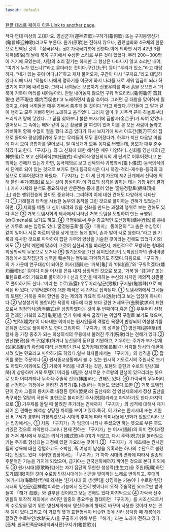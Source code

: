 ```yaml
---
layout: default
---
```

[한글 테스트 페이지 이동 Link to another page](./another-page.html).

작자·연대 미상의 고대가요. 영신군가(迎神君歌)·구하가(龜何歌) 또는 구지봉영신가(龜旨峰迎神歌)라고도 부른다. 원가(原歌)는 전하지 않으나, 관련설화와 4구체의 한문으로 번역된 것이 『삼국유사』권2 가락국기조에 전한다.이에 의하면 서기 42년 3월 계욕(禊浴)의 날에 북쪽 구지에서 수상한 소리로 부른 것이 있었다. 무리 200∼300명이 거기에 모였는데, 사람의 소리 같기는 하지만 그 형상은 나타나지 않고 소리만 내어, “여기에 누가 있느냐?”라고 묻더라는 것이다.구간(九干) 등이 “우리가 있소.”라고 대답하자, “내가 있는 곳이 어디냐?”하고 재차 물어오자, 구간이 다시 “구지요.”라고 대답하였다.이에 다시 “하늘이 나에게 명하기를 이곳에 와서 나라를 새로 세워 임금이 되라 하였기에 여기에 내려왔다. 그러니 너희들은 모름지기 산봉우리를 파서 흙을 모으면서 ‘거북아 거북아 머리를 내어놓아라. 만일 내어놓지 않으면 구워 먹으리라.(龜何龜何 首其現也 若不現也 燔灼而喫也)’고 노래하면서 춤을 추어라. 그러면 곧 대왕을 맞이하게 될 것이고, 이에 너희들은 매우 기뻐서 춤추게 될 것이다.”라고 하였다.구간들이 그 말과 같이 행하고 모두 기뻐하면서 노래하고 춤추었다. 그러자 얼마 후 자주색 끈이 하늘로부터 드리워져 땅에 닿았다. 그 끝을 찾아보니 붉은 보자기에 금합자(金合子)가 싸여 있었다. 열어보니 그 속에는 해와 같이 둥근 황금빛 알 여섯이 있어 이를 본 모든 사람이 놀라고 기뻐하여 함께 수없이 절을 했다.조금 있다가 다시 보자기에 싸서 아도간(我刀干)의 집으로 돌아와 평상[榻]위에 두고는 무리들이 모두 흩어졌다가, 하루가 지난 다음날 아침에 다시 모여 금합자를 열어보니, 알 여섯개가 모두 동자로 변했는데, 용모가 매우 준수하였다고 한다.「구지가」와 그 신화에 대한 해석은 매우 다양하다. 신화를 영신제의(迎神祭儀)로 보고 신탁의식(神託儀式)·희생의식·영신의식의 세 단계로 이루어졌다고 논의하는 견해가 있는가 하면, 등극제의로 보고 신탁의식·귀복의식(龜卜儀式)·등극의식의 세 단계로 되어 있는 것으로 보기도 한다.등극의식은 다시 하강-격리-재수용-등극의 과정으로 이루어졌다고 하였다. 「구지가」는 이 세 단계 가운데 제2 단계에서 신탁에 의해 불린 주가(呪歌)로 보는 것이 통설이다.이 가요의 성격을 밝히는 데는 가창 뒤의 결과나 가사 자체의 분석도 중요하지만 산문전승 중에 들어 있는 ‘굴봉정촬토(掘峰頂撮土)’라는 행위전승의 풀이도 중요하다. 그리하여 이에 대한 견해도 다양하게 나타난다.① 가래질과 타작을 시늉한 농부의 동작을 그린 것으로 풀이하는 견해가 있었는가 하면, ② 제의를 베풀 때 신이 내려와 앉을 신좌를 만드는 과정의 행위로 보는 견해도 있다.혹은 ③ 거북 토템사회의 제사에서 나타난 거북 토템을 모방하여 만든 극행위(dr○mena)로 보기도 하고, ④ 극행위로써 주술·종교적인 도신행위(禱神行爲)를 흉내낸 가무로 보는 입장도 있다.‘굴정봉출토’를 ⑥ 『위지』 동이전의 “그 춤은 수십명이 같이 일어나 서로 따르며 땅을 낮게 또는 높게 밟되, 손과 발이 서로 응한다.”라고 한 기록과 유사한 것으로 파악하여 집단 가무의 양상을 기술한 것이라는 견해도 있었다.이외에도 ⑦ 신탁 예언에 맞추어 그것이 실현되기를 바라면서, 예언적으로 모방하는 형태의 희생의식의 무용으로 보거나 ⑧ 철기문화를 가진 유이민집단이 토착집단과의 권력이양 과정에서 토착집단의 성역을 훼손하는 행위로 파악하기도 하였다.다음으로 「구지가」의 가 가운데 연구대상이 되어온 어사(語辭)는 ‘거북[龜]’과 ‘머리[首]’와 ‘구워먹겠다(燔灼而喫也)’ 등이다.이들 어사를 은유 내지 상징적인 것으로 보고, ‘거북’을 ‘검[神]’ 또는 토템으로서의 거북으로 풀이하거나 신과 인간을 매개하는 수신의 사자인 제의적 상관물로 풀이하기도 한다. ‘머리’는 수로(首露)·우두머리·남근(男根)·구지봉(龜旨峰)으로 해석된 바 있다.‘구워먹겠다’에 대한 해석은 네 가지로 집약된다. ① 토템사회에서 그네들의 토템인 거북을 죽여 향연을 갖는 제의의 가요적 투사(透射)라고 보는 입장이 하나이다.② 남성성기의 불합리한 욕망의 대두에 대한 보다 강한 거세욕구(去勢欲求)의 표현으로서 청정의식(淸淨儀式)을 상징하였다는 것이 두 번째이다.혹은 ③ 우두머리 선정의 점괘인 거북의 조짐[龜兆]을 얻기 위해 계속 굽겠다는 위압적 구절로 보기도 했으며, ④ ‘번작(燔灼)’이 나타내는 이미지는 원시인들의 격렬한 욕정이 반영되어 여성성기를 은유한 것으로 풀이하기도 한다.그리하여 「구지가」의 성격을 ① 영신제(迎神祭)의 절차 중 가장 중추가 되는 희생의식의 무용에서 불려진 주가(呪歌)라는 견해가 있다.② 안산(安産)을 촉구(促求)하거나 농산물의 풍요를 기원하고, 기우하는 주가가 부가장제(父家長制)의 확립에 따라 선행하던 원시 모가장제(母家長制)가 쇠퇴할 당시의 애환이 서려 있는 민요라고 파악하기도 하였다.일부 학자들에서는 「구지가」의 성격을 ③ 잡귀를 쫓는 주문이나 ④ 원시종교생활에서 볼 수 있는 원시적 기도로서의 주원사로 보기도 하였다.이외에도 ⑤ 거북이 머리를 내민다는 것은, 토템의 출현과 수로의 탄강(誕降)이 상응하여 거북 토템이 머리를 내밀듯 상서로운 수로왕의 탄생이 있으리라는 뜻으로 보아 어디까지나 무속적·주술적 신요(神謠)라는 견해도 있다. ⑥ 가락국의 우두머리를 선정하는 과정에서 불려진 귀복가(龜卜歌)라는 이들도 있었다.또한 ⑦ 거북 토템집단이 장차 그들의 통치자로 내정된 영아(嬰兒)의 출산제의 겸 영신제의에서 정상 출산을 촉구하는 열망의 극한적 표현으로 불리어진 주사(呪詞)라라고 파악하기도 한다.마지막으로 ⑧ 기우제를 올릴 때 불려진 주가라는 견해까지 「구지가」의 성격에 대해서 제기되어 온 견해는 해석상 상당한 차이를 보이고 있다.특히, 이 가요는 원시시대 또는 기원전 6, 7세기 경부터 가창되었으나 시대의 추이에 따라 의미내용에 변화가 있었으리라 보는 입장에서는, ① 처음 「구지가」가 임금이 나타나 주셨으면 하는 뜻으로 부른 축도가였던 것으로 파악한다.그러나 현재 전하는 「구지가」는 어사(語辭)의 의미 전이과정을 거쳐 제사에서 부르는 의식가(儀式歌)주 01)가 되었고, 다시 주력(呪力)을 불러일으키는 주가로 형성되는 과정에 있던 가요라는 것이다.② 「구지가」가 애초에는 원시인들의 성욕에 대한 강렬하고도 소박한, 즉 여성이 남성을 유혹하는 하나의 수단으로 불렸다는 입장도 있다. 이러한 입장에서는 「구지가」가 차차 시대의 변화에 따라서 일종의 주문적인 기능을 가지게 되었으며, 급기야는 건국신화에까지 끼어든 것으로 본다.이외에도 ③ 원가시대(原歌時代)에는 자기 집단의 무한한 생생력(生生力)을 주원(呪願)하던 도가(蹈歌)이던 것이 수로왕 탄강시대에는 신군을 맞이하는 노래로 변이되고, 후대의 ‘해가시대(海歌時代)’에 와서는 ‘원가시대’의 생생력을 상징하는 기능이나 수로왕 탄강시대의 영신군(迎神君)이라는 기능에서 완전히 벗어나서 오직 주술적인 요소로만 받아들여 「해가 海歌」와 결부된 것이라고 보는 견해도 있다.마지막으로 ④ 가락국 선주민들의 토착적 제의에서 쓰이던 일종의 풍요주술 형태이던 「구지가」를 시조신으로서의 수로왕을 맞기 위한 영신제의에서 영신주술의 형태로 바꾸어 사용한 것이라 보는 견해 등이 있다.그리고 이 가요의 뜻과 표현형식이 비슷한 것에 신라 성덕왕 때 해룡에게 끌려간 수로부인(水路夫人)을 구출하기 위해 부른 「해가」라는 노래가 전하고 있다.
[출처: 한국민족문화대백과사전(구지가(龜旨歌))]